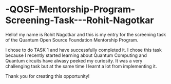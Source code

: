 # -QOSF-Mentorship-Program-Screening-Task---Rohit-Nagotkar


Hello! my name is Rohit Nagotkar and this is my entry for the screening task of the Quantum Open Source Foundation Mentorship Program.

I chose to do TASK 1 and have successfully completed it. I chose this task because I recently started learning about Quantum Computing and Quantum circuits have alwasy peeked my curiosity. It was a very challenging task but at the same time I learnt a lot from implementing it. 

Thank you for creating this opportunity!

